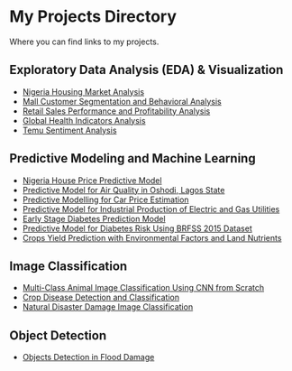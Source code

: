 # My Projects Directory
Where you can find links to my projects.


## Exploratory Data Analysis (EDA) & Visualization
- [Nigeria Housing Market Analysis](https://github.com/abdulmumeen-abdullahi/Nigeria-Housing-Market-Analysis) <br/>
- [Mall Customer Segmentation and Behavioral Analysis](https://github.com/abdulmumeen-abdullahi/Mall-Customer-Segmentation-and-Behavioral-Analysis) <br/>
- [Retail Sales Performance and Profitability Analysis](https://github.com/abdulmumeen-abdullahi/Retail-Sales-Performance-and-Profitability-Analysis) <br/>
- [Global Health Indicators Analysis](https://github.com/abdulmumeen-abdullahi/Global-Health-Indicators-Analysis) <br/>
- [Temu Sentiment Analysis](https://github.com/abdulmumeen-abdullahi/Temu-Tweet-Sentiment-Analysis) <br/>




## Predictive Modeling and Machine Learning
- [Nigeria House Price Predictive Model](https://github.com/abdulmumeen-abdullahi/Nigeria-House-Price-Predictive-Model) <br/>
- [Predictive Model for Air Quality in Oshodi, Lagos State](https://github.com/abdulmumeen-abdullahi/Predictive-Model-for-Air-Quality-in-Oshodi-Lagos-State) <br/>
- [Predictive Modelling for Car Price Estimation](https://github.com/abdulmumeen-abdullahi/Predictive-Modelling-for-Car-Price-Estimation) <br/>
- [Predictive Model for Industrial Production of Electric and Gas Utilities](https://github.com/abdulmumeen-abdullahi/Industrial-Production-Predictive-Model) <br/>
- [Early Stage Diabetes Prediction Model](https://github.com/abdulmumeen-abdullahi/Early-Stage-Diabetes-Prediction-Model) <br/>
- [Predictive Model for Diabetes Risk Using BRFSS 2015 Dataset](https://github.com/abdulmumeen-abdullahi/Predictive-Model-for-Diabetes-Risk-Using-BRFSS-2015-Dataset) <br/>
- [Crops Yield Prediction with Environmental Factors and Land Nutrients](https://github.com/abdulmumeen-abdullahi/Crops-Yield-Prediction-with-Environmental-Factors-and-Land-Nutrients) <br/>


## Image Classification
- [Multi-Class Animal Image Classification Using CNN from Scratch](https://github.com/abdulmumeen-abdullahi/Multi-Class-Animal-Image-Classification-Using-CNN-from-Scratch) <br/>
- [Crop Disease Detection and Classification](https://github.com/abdulmumeen-abdullahi/Crop-Disease-Identification-and-Classification) <br/>
- [Natural Disaster Damage Image Classification](https://github.com/abdulmumeen-abdullahi/Natural-Disaster-Image-Classification) <br/>

## Object Detection
- [Objects Detection in Flood Damage](https://github.com/abdulmumeen-abdullahi/Object-Detection-in-Flood-Damage) <br/>
